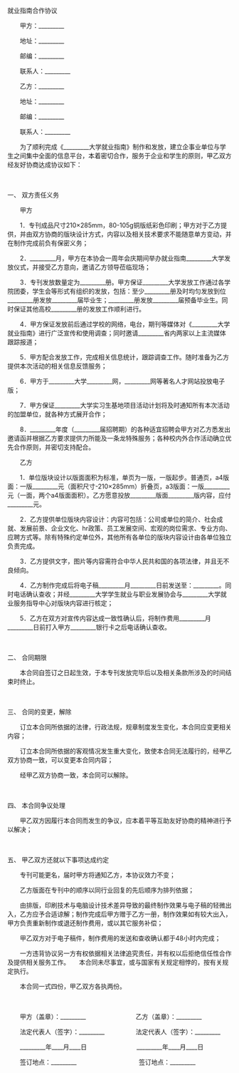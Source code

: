 



就业指南合作协议



 

　　甲方：_________

　　地址：_________

　　邮编：_________

　　联系人：_________　　

　　乙方：_________

　　地址：_________

　　邮编：_________

　　联系人：_________　　

　　为了顺利完成《_________大学就业指南》制作和发放，建立企事业单位与学生之间集中全面的信息平台，本着密切合作，服务于企业和学生的原则，甲乙双方经友好协商达成协议如下：

　　

一、
双方责任义务

　　甲方

　　1．专刊成品尺寸210×285mm，80-105g铜版纸彩色印刷；甲方对于乙方提供，并由双方协商的版块设计方式，内容以及相关技术要求不能随意单方变动，并在制作完成前负有保密义务；

　　2．_________月，甲方在本协会一周年会庆期间举办就业指南_________大学发放仪式，并接受乙方意向，邀请乙方领导莅临现场；

　　3．专刊发放数量定为_________册。甲方保证_________大学发放工作通过各学院团委，学生会等形式有组织的发放，包括：至少_________册及时均匀发放到位 _________册发放_________届毕业生；_________册发放_________届预备毕业生。同时保证其他高校_________册的发放工作顺利进行。

　　4．甲方保证发放前后通过学校的网络，电台，期刊等媒体对《_________大学就业指南》进行广泛宣传和使用调查；同时邀请_________省内两家以上主流媒体跟踪报道；

　　5．甲方配合发放工作，完成相关信息统计，跟踪调查工作。随时准备为乙方提供本次活动的相关信息反馈服务；

　　6．甲方于_________大学_________网，_________网等著名人才网站投放电子版；

　　7．甲方保证_________大学实习生基地项目活动计划将及时通知所有本次活动的加盟单位，就各种方式展开合作；

　　8．_________年度（_________届招聘期）的各种适宜招聘会甲方对乙方悉发出邀请函并根据乙方要求提供力所能及一条龙特殊服务；各种校内外合作活动确立优先合作原则，并密切支持配合。

　　乙方

　　1．单位版块设计以版面面积为标准，单页为一版，一版起步。普通页，a4版面：一版_________元（面积尺寸-210×285mm）折叠页，a3版面：一版_________元（一面，两个a4版面面积）。乙方愿意投放_________版面_________版内容，应付_________元。

　　2．乙方提供单位版块内容设计：内容可包括：公司或单位的简介、社会成就、发展前景、企业文化、hr政策、员工发展空间、宏观的岗位需求、专业方向、应聘方式等。除有特殊约定单位外，其他所有各单位的版块内容设计由各单位独立负责完成。

　　3．乙方提供文字，图片等内容需符合中华人民共和国的各项法律，并且无不良倾向。

　　4．乙方制作完成后将电子稿_________月_________日前发送至：_________。同时电话确认查收；并经_________大学学生就业与职业发展协会与_________大学就业服务指导中心对版块内容进行核定；

　　5．乙方在双方对宣传内容达成一致性确认后，将制作费用_________月_________日前打入甲方_________银行卡之后电话确认查收。

　　

二、
合同期限

　　本合同自签订之日起生效，于本专刊发放完毕后以及相关条款所涉及的时间结束时终止。

　　

三、
合同的变更，解除

　　订立本合同所依据的法律，行政法规，规章制度发生变化，本合同应变更相关内容；

　　订立本合同所依据的客观情况发生重大变化，致使本合同无法履行的，经甲乙双方协商一致，可以变更本合同内容；

　　经甲乙双方协商一致，本合同可以解除。

　　

四、
本合同争议处理

　　甲乙双方因履行本合同而发生的争议，应本着平等互助友好协商的精神进行予以解决；

　　

五、
甲乙双方还就以下事项达成约定

　　专刊可能更名，届时甲方将通知乙方，本协议效力不变；

　　乙方版面在专刊中的顺序以同行业回复的先后顺序为排列依据；

　　由排版，印刷技术与电脑设计技术差异导致的最终制作效果与电子稿的轻微出入，乙方应予合适谅解；制作完成后甲方赠于乙方一册，制作效果如有较大出入，甲方负责重新制作或退还制作费用，或以其它服务补偿；

　　甲乙双方对于电子稿件，制作费用的发送和查收确认都于48小时内完成；

　　一方违背协议另一方有权依据相关法律追究责任，并有权以后拒绝信任性合作及提供相关服务工作。　　本合同未尽事宜，或与国家有关规定相悖的，按有关规定执行。　　

　　本合同一式四份，甲乙双方各执两份。

　　

　　甲方（盖章）：_________　　　　　　　　乙方（盖章）：_________　　

　　法定代表人（签字）：_________　　　　　法定代表人（签字）：_________　　

　　_________年____月____日　　　　　　　　_________年____月____日　　

　　签订地点：_________　　　　　　　　　　签订地点：_________